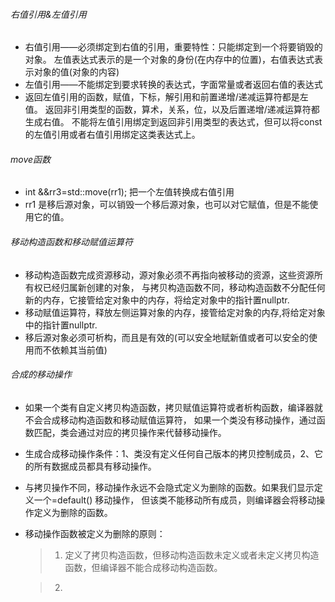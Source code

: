 ###### 右值引用&左值引用
* 右值引用——必须绑定到右值的引用，重要特性：只能绑定到一个将要销毁的对象。
  左值表达式表示的是一个对象的身份(在内存中的位置)，右值表达式表示对象的值(对象的内容)
* 左值引用——不能绑定到要求转换的表达式，字面常量或者返回右值的表达式
* 返回左值引用的函数，赋值，下标，解引用和前置递增/递减运算符都是左值。
  返回非引用类型的函数，算术，关系，位，以及后置递增/递减运算符都生成右值。
  不能将左值引用绑定到返回非引用类型的表达式，但可以将const的左值引用或者右值引用绑定这类表达式上。

###### move函数
* int &&rr3=std::move(rr1); 把一个左值转换成右值引用
* rr1 是移后源对象，可以销毁一个移后源对象，也可以对它赋值，但是不能使用它的值。

###### 移动构造函数和移动赋值运算符
* 移动构造函数完成资源移动，源对象必须不再指向被移动的资源，这些资源所有权已经归属新创建的对象，
  与拷贝构造函数不同，移动构造函数不分配任何新的内存，它接管给定对象中的内存，将给定对象中的指针置nullptr.
* 移动赋值运算符，释放左侧运算对象的内存，接管给定对象的内存,将给定对象中的指针置nullptr.
* 移后源对象必须可析构，而且是有效的(可以安全地赋新值或者可以安全的使用而不依赖其当前值)

###### 合成的移动操作
* 如果一个类有自定义拷贝构造函数，拷贝赋值运算符或者析构函数，编译器就不会合成移动构造函数和移动赋值运算符，
  如果一个类没有移动操作，通过函数匹配，类会通过对应的拷贝操作来代替移动操作。
* 生成合成移动操作条件：1、类没有定义任何自己版本的拷贝控制成员，2、它的所有数据成员都具有移动操作。
* 与拷贝操作不同，移动操作永远不会隐式定义为删除的函数。如果我们显示定义一个=default() 移动操作，
  但该类不能移动所有成员，则编译器会将移动操作定义为删除的函数。
* 移动操作函数被定义为删除的原则：

  >1. 定义了拷贝构造函数，但移动构造函数未定义或者未定义拷贝构造函数，但编译器不能合成移动构造函数。
  
  >2. 
